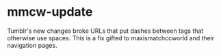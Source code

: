 # mmcw-update
Tumblr's new changes broke URLs that put dashes between tags that otherwise use spaces. This is a fix gifted to maxismatchccworld and their navigation pages.
